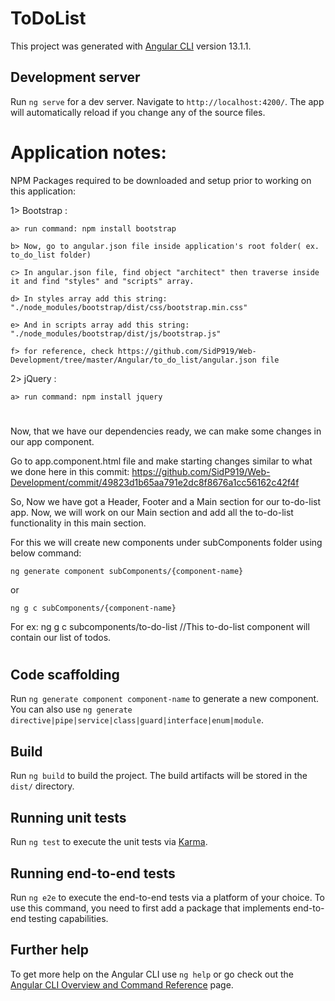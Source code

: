 # ToDoList

This project was generated with [Angular CLI](https://github.com/angular/angular-cli) version 13.1.1.

## Development server

Run `ng serve` for a dev server. Navigate to `http://localhost:4200/`. The app will automatically reload if you change any of the source files.


# Application notes:

NPM Packages required to be downloaded and setup prior to working on this application:

1> Bootstrap :
    
    a> run command: npm install bootstrap
    
    b> Now, go to angular.json file inside application's root folder( ex. to_do_list folder)

    c> In angular.json file, find object "architect" then traverse inside it and find "styles" and "scripts" array.

    d> In styles array add this string: "./node_modules/bootstrap/dist/css/bootstrap.min.css"

    e> And in scripts array add this string: "./node_modules/bootstrap/dist/js/bootstrap.js"

    f> for reference, check https://github.com/SidP919/Web-Development/tree/master/Angular/to_do_list/angular.json file 


2> jQuery :
    
    a> run command: npm install jquery

#

Now, that we have our dependencies ready, we can make some changes in our app component. 

Go to app.component.html file and make starting changes similar to what we done here in this commit: https://github.com/SidP919/Web-Development/commit/49823d1b65aa791e2dc8f8676a1cc56162c42f4f

So, Now we have got a Header, Footer and a Main section for our to-do-list app. 
Now, we will work on our Main section and add all the to-do-list functionality in this main section. 

For this we will create new components under subComponents folder using below command:

    ng generate component subComponents/{component-name}

or 

    ng g c subComponents/{component-name}

For ex: ng g c subcomponents/to-do-list         //This to-do-list component will contain our list of todos.


#


## Code scaffolding

Run `ng generate component component-name` to generate a new component. You can also use `ng generate directive|pipe|service|class|guard|interface|enum|module`.

## Build

Run `ng build` to build the project. The build artifacts will be stored in the `dist/` directory.

## Running unit tests

Run `ng test` to execute the unit tests via [Karma](https://karma-runner.github.io).

## Running end-to-end tests

Run `ng e2e` to execute the end-to-end tests via a platform of your choice. To use this command, you need to first add a package that implements end-to-end testing capabilities.

## Further help

To get more help on the Angular CLI use `ng help` or go check out the [Angular CLI Overview and Command Reference](https://angular.io/cli) page.

#

